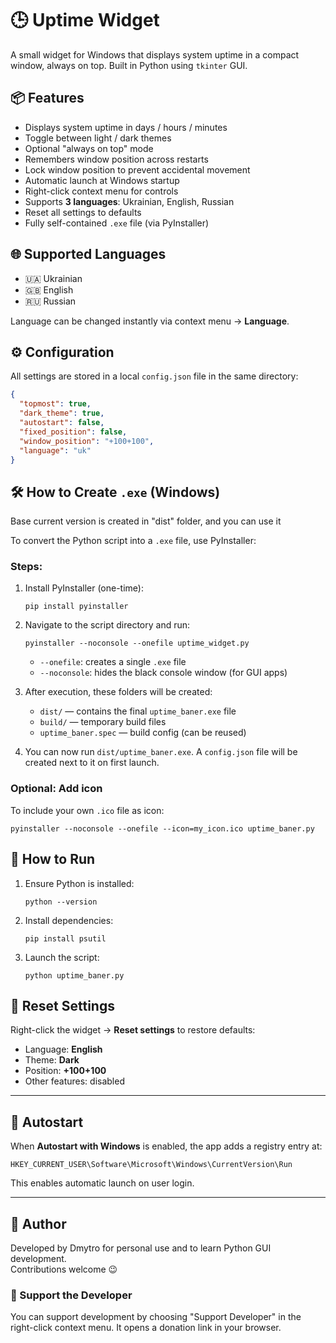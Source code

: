 
# 🕒 Uptime Widget

A small widget for Windows that displays system uptime in a compact window, always on top. Built in Python using `tkinter` GUI.

## 📦 Features

- Displays system uptime in days / hours / minutes
- Toggle between light / dark themes
- Optional "always on top" mode
- Remembers window position across restarts
- Lock window position to prevent accidental movement
- Automatic launch at Windows startup
- Right-click context menu for controls
- Supports **3 languages**: Ukrainian, English, Russian
- Reset all settings to defaults
- Fully self-contained `.exe` file (via PyInstaller)

## 🌐 Supported Languages

- 🇺🇦 Ukrainian
- 🇬🇧 English
- 🇷🇺 Russian

Language can be changed instantly via context menu → **Language**.

## ⚙️ Configuration

All settings are stored in a local `config.json` file in the same directory:

```json
{
  "topmost": true,
  "dark_theme": true,
  "autostart": false,
  "fixed_position": false,
  "window_position": "+100+100",
  "language": "uk"
}
```


## 🛠 How to Create `.exe` (Windows)

Base current version is created in "dist" folder, and you can use it

To convert the Python script into a `.exe` file, use PyInstaller:

### Steps:

1. Install PyInstaller (one-time):

   ```
   pip install pyinstaller
   ```

2. Navigate to the script directory and run:

   ```
   pyinstaller --noconsole --onefile uptime_widget.py
   ```

   - `--onefile`: creates a single `.exe` file
   - `--noconsole`: hides the black console window (for GUI apps)

3. After execution, these folders will be created:
   - `dist/` — contains the final `uptime_baner.exe` file
   - `build/` — temporary build files
   - `uptime_baner.spec` — build config (can be reused)

4. You can now run `dist/uptime_baner.exe`. A `config.json` file will be created next to it on first launch.

### Optional: Add icon

To include your own `.ico` file as icon:

```
pyinstaller --noconsole --onefile --icon=my_icon.ico uptime_baner.py
```

## 🏁 How to Run

1. Ensure Python is installed:
   ```
   python --version
   ```

2. Install dependencies:
   ```
   pip install psutil
   ```

3. Launch the script:
   ```
   python uptime_baner.py
   ```

## 🧹 Reset Settings

Right-click the widget → **Reset settings** to restore defaults:

- Language: **English**
- Theme: **Dark**
- Position: **+100+100**
- Other features: disabled

---

## 🔁 Autostart

When **Autostart with Windows** is enabled, the app adds a registry entry at:

```
HKEY_CURRENT_USER\Software\Microsoft\Windows\CurrentVersion\Run
```

This enables automatic launch on user login.

---

## 🧠 Author

Developed by Dmytro for personal use and to learn Python GUI development.  
Contributions welcome 😉

### 💖 Support the Developer

You can support development by choosing "Support Developer" in the right-click context menu. It opens a donation link in your browser.
